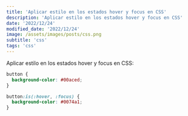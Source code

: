 ```yaml
---
title: 'Aplicar estilo en los estados hover y focus en CSS'
description: 'Aplicar estilo en los estados hover y focus en CSS'
date: '2022/12/24'
modified_date: '2022/12/24'
image: /assets/images/posts/css.png
subtitle: 'css'
tags: 'css'
---
```


Aplicar estilo en los estados hover y focus en CSS:

```css
button {
  background-color: #00aced;
}

button:is(:hover, :focus) {
  background-color: #0074a1;
}
```
